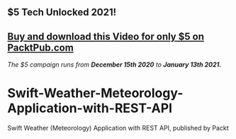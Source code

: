 ## $5 Tech Unlocked 2021!
[Buy and download this Video for only $5 on PacktPub.com](https://www.packtpub.com/product/swift-weather-meteorology-application-with-rest-api-video/9781839214912)
-----
*The $5 campaign         runs from __December 15th 2020__ to __January 13th 2021.__*

# Swift-Weather-Meteorology-Application-with-REST-API
Swift Weather (Meteorology) Application with REST API, published by Packt
